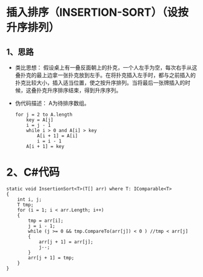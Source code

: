 # 插入排序（INSERTION-SORT）（设按升序排列）
## 1、思路

 - 类比思想：
    假设桌上有一叠反面朝上的扑克，一个人左手为空，每次右手从这叠扑克的最上边拿一张扑克放到左手。在将扑克插入左手时，都与之前插入的扑克比较大小，插入适当位置，使之按升序排列。当将最后一张牌插入的时候，这叠扑克升序排序结束，得到升序序列。
    
 - 伪代码描述：
    A为待排序数组。

    ```
    for j = 2 to A.length
        key = A[j]
        i = j - 1
        while i > 0 and A[i] > key
            A[i + 1] = A[i]
            i = i - 1
        A[i + 1] = key
    ```
# 2、C#代码

```
static void InsertionSort<T>(T[] arr) where T: IComparable<T>
{
    int i, j;
    T tmp;
    for (i = 1; i < arr.Length; i++)
    {
        tmp = arr[i];
        j = i - 1;
        while (j >= 0 && tmp.CompareTo(arr[j]) < 0 ) //tmp < arr[j]
        {
            arr[j + 1] = arr[j];
            j--;
        }
        arr[j + 1] = tmp;
    }
}
```